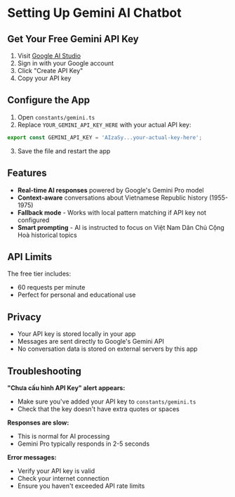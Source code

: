 # Setting Up Gemini AI Chatbot

## Get Your Free Gemini API Key

1. Visit [Google AI Studio](https://makersuite.google.com/app/apikey)
2. Sign in with your Google account
3. Click "Create API Key"
4. Copy your API key

## Configure the App

1. Open `constants/gemini.ts`
2. Replace `YOUR_GEMINI_API_KEY_HERE` with your actual API key:

```typescript
export const GEMINI_API_KEY = 'AIzaSy...your-actual-key-here';
```

3. Save the file and restart the app

## Features

- **Real-time AI responses** powered by Google's Gemini Pro model
- **Context-aware** conversations about Vietnamese Republic history (1955-1975)
- **Fallback mode** - Works with local pattern matching if API key not configured
- **Smart prompting** - AI is instructed to focus on Việt Nam Dân Chủ Cộng Hoà historical topics

## API Limits

The free tier includes:
- 60 requests per minute
- Perfect for personal and educational use

## Privacy

- Your API key is stored locally in your app
- Messages are sent directly to Google's Gemini API
- No conversation data is stored on external servers by this app

## Troubleshooting

**"Chưa cấu hình API Key" alert appears:**
- Make sure you've added your API key to `constants/gemini.ts`
- Check that the key doesn't have extra quotes or spaces

**Responses are slow:**
- This is normal for AI processing
- Gemini Pro typically responds in 2-5 seconds

**Error messages:**
- Verify your API key is valid
- Check your internet connection
- Ensure you haven't exceeded API rate limits
